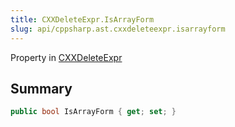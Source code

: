 ```yaml
---
title: CXXDeleteExpr.IsArrayForm
slug: api/cppsharp.ast.cxxdeleteexpr.isarrayform
---
```

Property in [CXXDeleteExpr](/api/cppsharp/ast/cxxdeleteexpr)

## Summary



```csharp
public bool IsArrayForm { get; set; }
```

